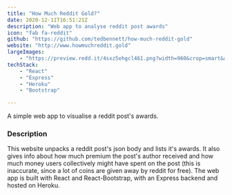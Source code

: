 ```yaml
---
title: "How Much Reddit Gold?"
date: 2020-12-11T16:51:21Z
description: "Web app to analyse reddit post awards"
icon: "fab fa-reddit"
github: "https://github.com/tedbennett/how-much-reddit-gold"
website: "http://www.howmuchreddit.gold"
largeImages:
    - "https://preview.redd.it/4sxz5ehgcl461.png?width=960&crop=smart&auto=webp&s=c44bbf99d3d0c09954e1be04911d5ca7408cbd81"
techStack: 
    - "React"
    - "Express"
    - "Heroku"
    - "Bootstrap"

---
```


A simple web app to visualise a reddit post's awards.

### Description

This website unpacks a reddit post's json body and lists it's awards. It also gives info about how much premium the post's author received and how much money users collectively might have spent on the post (this is inaccurate, since a lot of coins are given away by reddit for free). The web app is built with React and React-Bootstrap, with an Express backend and hosted on Heroku.
